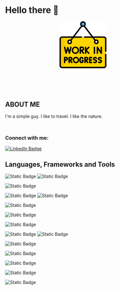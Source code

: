 <!-- ### Hi there 👋


**PedroNito/PedroNito** is a ✨ _special_ ✨ repository because its `README.md` (this file) appears on your GitHub profile.

Here are some ideas to get you started:

- 🔭 I’m currently working on ...
- 🌱 I’m currently learning ...
- 👯 I’m looking to collaborate on ...
- 🤔 I’m looking for help with ...
- 💬 Ask me about ...
- 📫 How to reach me: ...
- 😄 Pronouns: ...
- ⚡ Fun fact: ... -->



 # Hello there 👋

<div style="text-align: center; margin-bottom: 20%">
    <img src="./assets/work-in-progress.png" alt="" width="30%"/>
</div>



 ## ABOUT ME

<div style="margin-bottom: 10%">
    I'm a simple guy. I like to travel. I like the nature.
</div>

<div >
    <h3>Connect with me:</h3><a href="https://www.linkedin.com/in/pedro-nito-b20126205/">
        <img src="https://img.shields.io/badge/LinkedIn-blue?style=for-the-badge&logo=linkedin&logoColor=white" alt="LinkedIn Badge"/>
    <a/>
</div>

## Languages, Frameworks and Tools

![Static Badge](https://img.shields.io/badge/javascript-bagde?style=for-the-badge&logo=javascript&logoColor=black&labelColor=%23F7DF1E&color=%23F7DF1E)
![Static Badge](https://img.shields.io/badge/vue-bagde?style=for-the-badge&logo=vuedotjs&logoColor=black&color=%234FC08D)




![Static Badge](https://img.shields.io/badge/nodejs-bagde?style=for-the-badge&logo=nodedotjs&logoColor=white&color=%23339933)
<!-- <img alt="Static Badge" src="https://img.shields.io/badge/nodejs-bagde?style=for-the-badge&logo=nodedotjs&logoColor=white&color=%23339933"> -->




![Static Badge](https://img.shields.io/badge/php-bagde?style=for-the-badge&logo=php&logoColor=white&color=%23777BB4)
![Static Badge](https://img.shields.io/badge/laravel-bagde?style=for-the-badge&logo=laravel&logoColor=white&color=%23FF2D20)


![Static Badge](https://img.shields.io/badge/tailwind-bagde?style=for-the-badge&logo=tailwindcss&logoColor=white&color=%2306B6D4)
<!-- <img alt="Static Badge" src="https://img.shields.io/badge/tailwind-badge?style=for-the-badge&logo=tailwindcss&logoColor=white&color=%2306B6D4"> -->


![Static Badge](https://img.shields.io/badge/jquery-bagde?style=for-the-badge&logo=jquery&logoColor=white&color=%230769AD)
<!-- <img alt="Static Badge" src="https://img.shields.io/badge/jquery-bagde?style=for-the-badge&logo=jquery&logoColor=white&color=%230769AD"> -->


![Static Badge](https://img.shields.io/badge/markdown-badge?style=for-the-badge&logo=markdown&logoColor=white&color=%23000000)
<!-- <img alt="Static Badge" src="https://img.shields.io/badge/markdown-badge?style=for-the-badge&logo=markdown&logoColor=white&color=%23000000"> -->


![Static Badge](https://img.shields.io/badge/git-bagde?style=for-the-badge&logo=git&logoColor=white&color=%23F05032)
![Static Badge](https://img.shields.io/badge/github-bagde?style=for-the-badge&logo=github&color=%23181717)


![Static Badge](https://img.shields.io/badge/vscode-badge?style=for-the-badge&logo=visualstudiocode&logoColor=white&color=%23007ACC)
<!-- <img alt="Static Badge" src="https://img.shields.io/badge/vscode-badge?style=for-the-badge&logo=visualstudiocode&logoColor=white&color=%23007ACC"> -->


![Static Badge](https://img.shields.io/badge/microsoft%20SQL%20%20Server-badge?style=for-the-badge&logo=microsoftsqlserver&logoColor=white&color=%23CC2927)
<!-- <img alt="Static Badge" src="https://img.shields.io/badge/microsoft%20SQL%20%20Server-badge?style=for-the-badge&logo=microsoftsqlserver&logoColor=white&color=%23CC2927"> -->

![Static Badge](https://img.shields.io/badge/mySQL-badge?style=for-the-badge&logo=mysql&logoColor=white&color=%234479A1)
<!-- <img alt="Static Badge" src="https://img.shields.io/badge/mySQL-badge?style=for-the-badge&logo=mysql&logoColor=white&color=%234479A1"> -->


![Static Badge](https://img.shields.io/badge/figma-bagde?style=for-the-badge&logo=figma&logoColor=white&color=%23F24E1E)

![Static Badge](https://img.shields.io/badge/chartjs-bagde?style=for-the-badge&logo=chartdotjs&logoColor=white&color=%23FF6384)
<!-- <img alt="Static Badge" src="https://img.shields.io/badge/nodejs-bagde?style=for-the-badge&logo=chartdotjs&logoColor=white&color=%23FF6384"> -->




<div style="margin-bottom:10%;">

</div>











<!-- 
<div style="display:flex;">
    <div style="width:50%">
        <h3>Languages & Frameworks:</h3>
    </div>
    <div style="width:50%">
        <h3 align="left">Tools:</h3>
    </div>
</div> -->














<!-- <div style="text-align: center">

[![GitHub Streak](https://github-readme-streak-stats.herokuapp.com/?user=PedroNito&theme=tokyonight)](https://git.io/streak-stats)

</div> -->